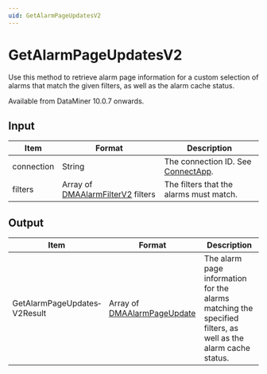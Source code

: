 ```yaml
---
uid: GetAlarmPageUpdatesV2
---
```


# GetAlarmPageUpdatesV2

Use this method to retrieve alarm page information for a custom selection of alarms that match the given filters, as well as the alarm cache status.

Available from DataMiner 10.0.7 onwards.

## Input

| Item | Format | Description |
|--|--|--|
| connection | String | The connection ID. See [ConnectApp](xref:ConnectApp). |
| filters | Array of [DMAAlarmFilterV2](xref:DMAAlarmFilterV2) filters | The filters that the alarms must match. |

## Output

| Item | Format | Description |
|--|--|--|
| GetAlarmPageUpdates­V2Result | Array of [DMAAlarmPageUpdate](xref:DMAAlarmPageUpdate) | The alarm page information for the alarms matching the specified filters, as well as the alarm cache status. |
